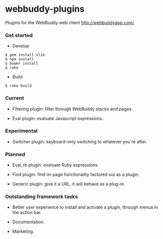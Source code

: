 webbuddy-plugins
================

Plugins for the WebBuddy web client http://webbuddyapp.com/


### Get started

- Develop
```
$ gem install slim
$ npm install
$ bower install
$ rake
```

- Build
```
$ rake build
```


### Current

- Filtering plugin: filter through WebBuddy stacks and pages.

- Eval plugin: evaluate Javascript expressions.


### Experimental

- Switcher plugin: keyboard-only switching to whatever you're after.


### Planned

- Eval_rb plugin: evaluate Ruby expressions.

- Find plugin: find-in-page functionality factored out as a plugin.

- Generic plugin: give it a URL, it will behave as a plug-in.


### Outstanding framework tasks

- Better user experience to install and activate a plugin, through menus in the action bar.

- Documentation. 

- Marketing.
